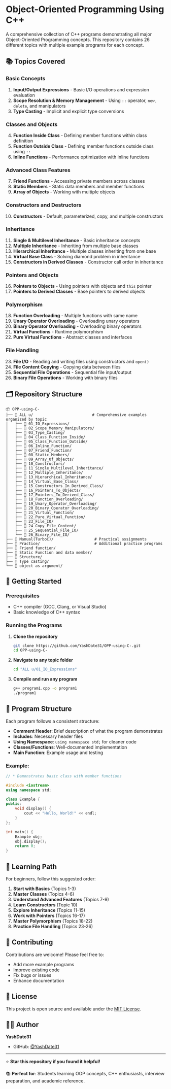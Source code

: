 # Object-Oriented Programming Using C++

A comprehensive collection of C++ programs demonstrating all major Object-Oriented Programming concepts. This repository contains 26 different topics with multiple example programs for each concept.

## 📚 Topics Covered

### Basic Concepts
1. **Input/Output Expressions** - Basic I/O operations and expression evaluation
2. **Scope Resolution & Memory Management** - Using `::` operator, `new`, `delete`, and manipulators
3. **Type Casting** - Implicit and explicit type conversions

### Classes and Objects
4. **Function Inside Class** - Defining member functions within class definition
5. **Function Outside Class** - Defining member functions outside class using `::`
6. **Inline Functions** - Performance optimization with inline functions

### Advanced Class Features
7. **Friend Functions** - Accessing private members across classes
8. **Static Members** - Static data members and member functions
9. **Array of Objects** - Working with multiple objects

### Constructors and Destructors
10. **Constructors** - Default, parameterized, copy, and multiple constructors

### Inheritance
11. **Single & Multilevel Inheritance** - Basic inheritance concepts
12. **Multiple Inheritance** - Inheriting from multiple base classes
13. **Hierarchical Inheritance** - Multiple classes inheriting from one base
14. **Virtual Base Class** - Solving diamond problem in inheritance
15. **Constructors in Derived Classes** - Constructor call order in inheritance

### Pointers and Objects
16. **Pointers to Objects** - Using pointers with objects and `this` pointer
17. **Pointers to Derived Classes** - Base pointers to derived objects

### Polymorphism
18. **Function Overloading** - Multiple functions with same name
19. **Unary Operator Overloading** - Overloading unary operators
20. **Binary Operator Overloading** - Overloading binary operators
21. **Virtual Functions** - Runtime polymorphism
22. **Pure Virtual Functions** - Abstract classes and interfaces

### File Handling
23. **File I/O** - Reading and writing files using constructors and `open()`
24. **File Content Copying** - Copying data between files
25. **Sequential File Operations** - Sequential file input/output
26. **Binary File Operations** - Working with binary files

## 🗂️ Repository Structure

```
📦 OPP-using-C-
├── 📁 ALL u/                          # Comprehensive examples organized by topic
│   ├── 📁 01_IO_Expressions/
│   ├── 📁 02_Scope_Memory_Manipulators/
│   ├── 📁 03_Type_Casting/
│   ├── 📁 04_Class_Function_Inside/
│   ├── 📁 05_Class_Function_Outside/
│   ├── 📁 06_Inline_Function/
│   ├── 📁 07_Friend_Function/
│   ├── 📁 08_Static_Members/
│   ├── 📁 09_Array_Of_Objects/
│   ├── 📁 10_Constructors/
│   ├── 📁 11_Single_Multilevel_Inheritance/
│   ├── 📁 12_Multiple_Inheritance/
│   ├── 📁 13_Hierarchical_Inheritance/
│   ├── 📁 14_Virtual_Base_Class/
│   ├── 📁 15_Constructors_In_Derived_Class/
│   ├── 📁 16_Pointers_To_Objects/
│   ├── 📁 17_Pointers_To_Derived_Class/
│   ├── 📁 18_Function_Overloading/
│   ├── 📁 19_Unary_Operator_Overloading/
│   ├── 📁 20_Binary_Operator_Overloading/
│   ├── 📁 21_Virtual_Function/
│   ├── 📁 22_Pure_Virtual_Function/
│   ├── 📁 23_File_IO/
│   ├── 📁 24_Copy_File_Content/
│   ├── 📁 25_Sequential_File_IO/
│   └── 📁 26_Binary_File_IO/
├── 📁 Manual(TurboC)/                  # Practical assignments
├── 📁 Practice/                        # Additional practice programs
├── 📁 Friend function/
├── 📁 Static Function and data member/
├── 📁 Structure/
├── 📁 Type casting/
└── 📁 object as argument/
```

## 🚀 Getting Started

### Prerequisites
- C++ compiler (GCC, Clang, or Visual Studio)
- Basic knowledge of C++ syntax

### Running the Programs

1. **Clone the repository**
   ```bash
   git clone https://github.com/YashDate31/OPP-using-C-.git
   cd OPP-using-C-
   ```

2. **Navigate to any topic folder**
   ```bash
   cd "ALL u/01_IO_Expressions"
   ```

3. **Compile and run any program**
   ```bash
   g++ program1.cpp -o program1
   ./program1
   ```

## 📝 Program Structure

Each program follows a consistent structure:
- **Comment Header**: Brief description of what the program demonstrates
- **Includes**: Necessary header files
- **Using Namespace**: `using namespace std;` for cleaner code
- **Classes/Functions**: Well-documented implementation
- **Main Function**: Example usage and testing

### Example:
```cpp
// * Demonstrates basic class with member functions

#include <iostream>
using namespace std;

class Example {
public:
    void display() {
        cout << "Hello, World!" << endl;
    }
};

int main() {
    Example obj;
    obj.display();
    return 0;
}
```

## 🎯 Learning Path

For beginners, follow this suggested order:

1. **Start with Basics** (Topics 1-3)
2. **Master Classes** (Topics 4-6)
3. **Understand Advanced Features** (Topics 7-9)
4. **Learn Constructors** (Topic 10)
5. **Explore Inheritance** (Topics 11-15)
6. **Work with Pointers** (Topics 16-17)
7. **Master Polymorphism** (Topics 18-22)
8. **Practice File Handling** (Topics 23-26)

## 🤝 Contributing

Contributions are welcome! Please feel free to:
- Add more example programs
- Improve existing code
- Fix bugs or issues
- Enhance documentation

## 📄 License

This project is open source and available under the [MIT License](LICENSE).

## 👨‍💻 Author

**YashDate31**
- GitHub: [@YashDate31](https://github.com/YashDate31)

---

⭐ **Star this repository if you found it helpful!**

📚 **Perfect for**: Students learning OOP concepts, C++ enthusiasts, interview preparation, and academic reference.
